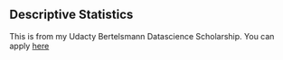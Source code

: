 ## Descriptive Statistics
This is from my Udacty Bertelsmann Datascience Scholarship.
You can apply [here](https://www.udacity.com/bertelsmann-data-scholarships)
